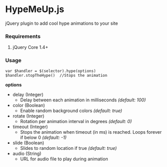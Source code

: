 # HypeMeUp.js
jQuery plugin to add cool hype animations to your site

### Requirements
1. jQuery Core 1.4+

### Usage
```
var $handler = $(selector).hype(options)
$handler.stopTheHype()  //Stops the animation
```

**options**
- delay (Integer)
    + Delay between each animation in milliseconds *(default: 100)*
- color (Boolean)
    + Enable random background colors *(default: true)*
- rotate (Integer)
    + Rotation per animation interval in degrees *(default: 0)*
- timeout (Integer)
    + Stops the animation when timeout (in ms) is reached. Loops forever if below 0 *(default: -1)*
- slide (Boolean)
    + Slides to random location if true *(default: true)*
- audio (String)
    + URL for audio file to play during animation

